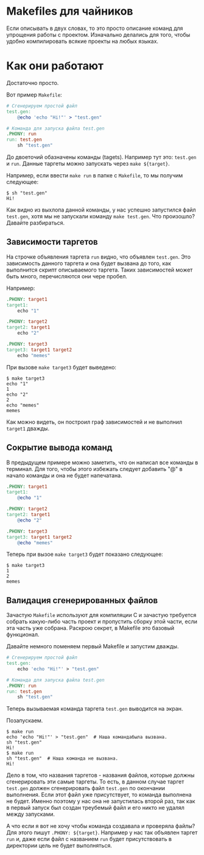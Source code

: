 # Makefiles для чайников
Если описывать в двух словах, то это просто описание команд для упрощения работы с проектом. Изначально делались для того, чтобы удобно компилировать всякие проекты на любых языках.

# Как они работают
Достаточно просто.

Вот пример `Makefile`:

```Makefile
# Сгенерируем простой файл
test.gen:
	@echo 'echo "Hi!"' > "test.gen"

# Команда для запуска файла test.gen
.PHONY: run
run: test.gen
	sh "test.gen"
```

До двоеточий обазначены команды (tagets). Например тут это: `test.gen` и `run`.
Данные таргеты можно запускать через `make ${target}`. 

Например, если ввести `make run` в папке с `Makefile`, то мы получим следующее:
```console
$ sh "test.gen"  
Hi!
```

Как видно из выхлопа данной команды, у нас успешно запустился файл `test.gen`, хотя мы не запускали команду `make test.gen`. Что произошло? Давайте разбираться.

## Зависимости таргетов

На строчке объявления таргета `run` видно, что объявлен `test.gen`. Это зависимость данного таргета и она будет вызвана до того, как выполнится скрипт описываемого таргета. Таких зависимостей может быть много, перечисляются они чере пробел.

Например:
```Makefile
.PHONY: target1
target1:
	echo "1"

.PHONY: target2
target2: target1
	echo "2"

.PHONY: target3
target3: target1 target2
	echo "memes"
```

При вызове `make target3` будет выведено:
```console
$ make target3
echo "1"  
1  
echo "2"  
2  
echo "memes"  
memes
```

Как можно видеть, он построил граф зависимостей и не выполнил `target1` дважды.

## Сокрытие вывода команд

В предыдущем примере можно заметить, что он написал все команды в терминал. Для того, чтобы этого избежать следует добавить "@" в начало команды и она не будет напечатана.

```Makefile
.PHONY: target1
target1:
	@echo "1"

.PHONY: target2
target2: target1
	@echo "2"

.PHONY: target3
target3: target1 target2
	@echo "memes"
```

Теперь при вызое `make target3` будет показано следующее:
```cosole
$ make target3
1
2
memes
```


## Валидация сгенерированных файлов
Зачастую `Makefile` используют для компиляции С и зачастую требуется
собрать какую-либо часть проект и пропустить сборку этой части, если эта часть уже собрана.
Раскрою секрет, в Makefile это базовый функционал.

Давайте немного поменяем первый Makefile и запустим дважды.
```Makefile
# Сгенерируем простой файл
test.gen:
	echo 'echo "Hi!"' > "test.gen"

# Команда для запуска файла test.gen
.PHONY: run
run: test.gen
	sh "test.gen"
```

Теперь вызываемая команда таргета `test.gen` выводится на экран.

Позапускаем.

```console
$ make run  
echo 'echo "Hi!"' > "test.gen"  # Наша командабыла вызвана.
sh "test.gen"  
Hi!  
$ make run  
sh "test.gen"  # Наша команда не вызвана.
Hi!
```

Дело в том, что названия таргетов - названия файлов, которые должны сгенерировать эти самые таргеты.
То есть, в данном случае таргет `test.gen` должен сгенерировать файл `test.gen` по окончании выполнения. Если этот файл уже присутствует, то команда выполнена не будет. Именно поэтому у нас она не запустилась второй раз, так как в первый запуск был создан треубемый файл и его никто не удалял между запусками.

А что если я вот не хочу чтобы команда создавала и проверяла файлы?
Для этого пишут `.PHONY: ${target}`. Например у нас так объявлен таргет `run` и, даже если файл с названием `run` будет присутствовать в директории цель не будет выполняться.